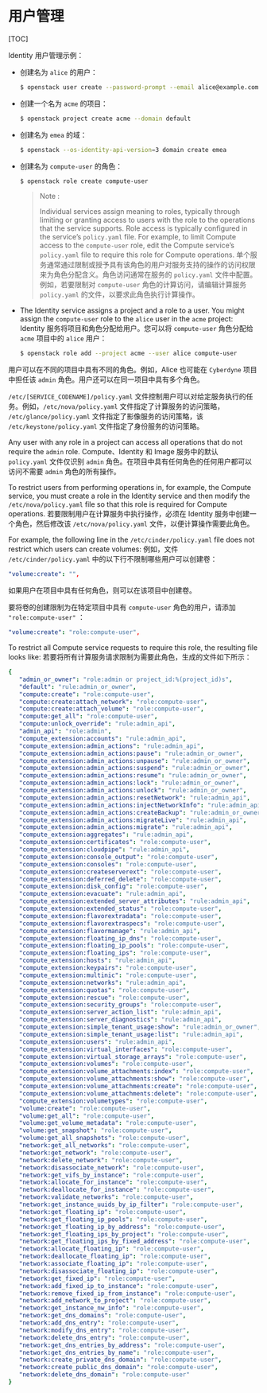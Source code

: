 # 用户管理

[TOC]

Identity 用户管理示例：

- 创建名为 `alice` 的用户：
  
  ```bash
  $ openstack user create --password-prompt --email alice@example.com alice
  ```
  
- 创建一个名为 `acme` 的项目：
  
  ```bash
  $ openstack project create acme --domain default
  ```
  
- 创建名为 `emea` 的域：
  
  ```bash
  $ openstack --os-identity-api-version=3 domain create emea
  ```
  
- 创建名为 `compute-user` 的角色：
  
  ```bash
  $ openstack role create compute-user
  ```
  
  > Note :
  >
  > Individual services assign meaning to roles, typically through limiting or granting access to users with the role to the operations that the service supports. Role access is typically configured in the service’s `policy.yaml` file. For example, to limit Compute access to the `compute-user` role, edit the Compute service’s `policy.yaml` file to require this role for Compute operations.
  > 单个服务通常通过限制或授予具有该角色的用户对服务支持的操作的访问权限来为角色分配含义。角色访问通常在服务的 `policy.yaml` 文件中配置。例如，若要限制对 `compute-user` 角色的计算访问，请编辑计算服务 `policy.yaml` 的文件，以要求此角色执行计算操作。

- The Identity service assigns a project and a role to a user. You might assign the `compute-user` role to the `alice` user in the `acme` project:
  Identity 服务将项目和角色分配给用户。您可以将 `compute-user` 角色分配给 `acme` 项目中的 `alice` 用户：

  ```bash
  $ openstack role add --project acme --user alice compute-user
  ```


用户可以在不同的项目中具有不同的角色。例如，Alice 也可能在 `Cyberdyne` 项目中担任该 `admin` 角色。用户还可以在同一项目中具有多个角色。

`/etc/[SERVICE_CODENAME]/policy.yaml` 文件控制用户可以对给定服务执行的任务。例如，`/etc/nova/policy.yaml` 文件指定了计算服务的访问策略， `/etc/glance/policy.yaml` 文件指定了影像服务的访问策略，该 `/etc/keystone/policy.yaml` 文件指定了身份服务的访问策略。

Any user with any role in a project can access all operations that do not require the `admin` role.
Compute、Identity 和 Image 服务中的默认 `policy.yaml` 文件仅识别 `admin` 角色。在项目中具有任何角色的任何用户都可以访问不需要 `admin` 角色的所有操作。

To restrict users from performing operations in, for example, the Compute service, you must create a role in the Identity service and then modify the `/etc/nova/policy.yaml` file so that this role is required for Compute operations.
若要限制用户在计算服务中执行操作，必须在 Identity 服务中创建一个角色，然后修改该 `/etc/nova/policy.yaml` 文件，以便计算操作需要此角色。

For example, the following line in the `/etc/cinder/policy.yaml` file does not restrict which users can create volumes:
例如，文件 `/etc/cinder/policy.yaml` 中的以下行不限制哪些用户可以创建卷：

```yaml
"volume:create": "",
```

如果用户在项目中具有任何角色，则可以在该项目中创建卷。

要将卷的创建限制为在特定项目中具有 `compute-user` 角色的用户，请添加 `"role:compute-user"` ：

```yaml
"volume:create": "role:compute-user",
```

To restrict all Compute service requests to require this role, the resulting file looks like:
若要将所有计算服务请求限制为需要此角色，生成的文件如下所示：

```yaml
{
   "admin_or_owner": "role:admin or project_id:%(project_id)s",
   "default": "rule:admin_or_owner",
   "compute:create": "role:compute-user",
   "compute:create:attach_network": "role:compute-user",
   "compute:create:attach_volume": "role:compute-user",
   "compute:get_all": "role:compute-user",
   "compute:unlock_override": "rule:admin_api",
   "admin_api": "role:admin",
   "compute_extension:accounts": "rule:admin_api",
   "compute_extension:admin_actions": "rule:admin_api",
   "compute_extension:admin_actions:pause": "rule:admin_or_owner",
   "compute_extension:admin_actions:unpause": "rule:admin_or_owner",
   "compute_extension:admin_actions:suspend": "rule:admin_or_owner",
   "compute_extension:admin_actions:resume": "rule:admin_or_owner",
   "compute_extension:admin_actions:lock": "rule:admin_or_owner",
   "compute_extension:admin_actions:unlock": "rule:admin_or_owner",
   "compute_extension:admin_actions:resetNetwork": "rule:admin_api",
   "compute_extension:admin_actions:injectNetworkInfo": "rule:admin_api",
   "compute_extension:admin_actions:createBackup": "rule:admin_or_owner",
   "compute_extension:admin_actions:migrateLive": "rule:admin_api",
   "compute_extension:admin_actions:migrate": "rule:admin_api",
   "compute_extension:aggregates": "rule:admin_api",
   "compute_extension:certificates": "role:compute-user",
   "compute_extension:cloudpipe": "rule:admin_api",
   "compute_extension:console_output": "role:compute-user",
   "compute_extension:consoles": "role:compute-user",
   "compute_extension:createserverext": "role:compute-user",
   "compute_extension:deferred_delete": "role:compute-user",
   "compute_extension:disk_config": "role:compute-user",
   "compute_extension:evacuate": "rule:admin_api",
   "compute_extension:extended_server_attributes": "rule:admin_api",
   "compute_extension:extended_status": "role:compute-user",
   "compute_extension:flavorextradata": "role:compute-user",
   "compute_extension:flavorextraspecs": "role:compute-user",
   "compute_extension:flavormanage": "rule:admin_api",
   "compute_extension:floating_ip_dns": "role:compute-user",
   "compute_extension:floating_ip_pools": "role:compute-user",
   "compute_extension:floating_ips": "role:compute-user",
   "compute_extension:hosts": "rule:admin_api",
   "compute_extension:keypairs": "role:compute-user",
   "compute_extension:multinic": "role:compute-user",
   "compute_extension:networks": "rule:admin_api",
   "compute_extension:quotas": "role:compute-user",
   "compute_extension:rescue": "role:compute-user",
   "compute_extension:security_groups": "role:compute-user",
   "compute_extension:server_action_list": "rule:admin_api",
   "compute_extension:server_diagnostics": "rule:admin_api",
   "compute_extension:simple_tenant_usage:show": "rule:admin_or_owner",
   "compute_extension:simple_tenant_usage:list": "rule:admin_api",
   "compute_extension:users": "rule:admin_api",
   "compute_extension:virtual_interfaces": "role:compute-user",
   "compute_extension:virtual_storage_arrays": "role:compute-user",
   "compute_extension:volumes": "role:compute-user",
   "compute_extension:volume_attachments:index": "role:compute-user",
   "compute_extension:volume_attachments:show": "role:compute-user",
   "compute_extension:volume_attachments:create": "role:compute-user",
   "compute_extension:volume_attachments:delete": "role:compute-user",
   "compute_extension:volumetypes": "role:compute-user",
   "volume:create": "role:compute-user",
   "volume:get_all": "role:compute-user",
   "volume:get_volume_metadata": "role:compute-user",
   "volume:get_snapshot": "role:compute-user",
   "volume:get_all_snapshots": "role:compute-user",
   "network:get_all_networks": "role:compute-user",
   "network:get_network": "role:compute-user",
   "network:delete_network": "role:compute-user",
   "network:disassociate_network": "role:compute-user",
   "network:get_vifs_by_instance": "role:compute-user",
   "network:allocate_for_instance": "role:compute-user",
   "network:deallocate_for_instance": "role:compute-user",
   "network:validate_networks": "role:compute-user",
   "network:get_instance_uuids_by_ip_filter": "role:compute-user",
   "network:get_floating_ip": "role:compute-user",
   "network:get_floating_ip_pools": "role:compute-user",
   "network:get_floating_ip_by_address": "role:compute-user",
   "network:get_floating_ips_by_project": "role:compute-user",
   "network:get_floating_ips_by_fixed_address": "role:compute-user",
   "network:allocate_floating_ip": "role:compute-user",
   "network:deallocate_floating_ip": "role:compute-user",
   "network:associate_floating_ip": "role:compute-user",
   "network:disassociate_floating_ip": "role:compute-user",
   "network:get_fixed_ip": "role:compute-user",
   "network:add_fixed_ip_to_instance": "role:compute-user",
   "network:remove_fixed_ip_from_instance": "role:compute-user",
   "network:add_network_to_project": "role:compute-user",
   "network:get_instance_nw_info": "role:compute-user",
   "network:get_dns_domains": "role:compute-user",
   "network:add_dns_entry": "role:compute-user",
   "network:modify_dns_entry": "role:compute-user",
   "network:delete_dns_entry": "role:compute-user",
   "network:get_dns_entries_by_address": "role:compute-user",
   "network:get_dns_entries_by_name": "role:compute-user",
   "network:create_private_dns_domain": "role:compute-user",
   "network:create_public_dns_domain": "role:compute-user",
   "network:delete_dns_domain": "role:compute-user"
}
```

